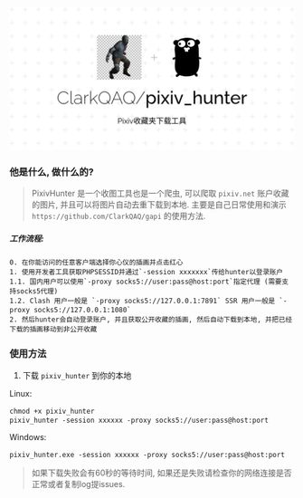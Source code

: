 ![pixiv_hunter](https://github.com/ClarkQAQ/pixiv_hunter/blob/master/images/pixiv_hunter.jpeg?raw=true)


### 他是什么, 做什么的?


> PixivHunter 是一个收图工具也是一个爬虫, 可以爬取 `pixiv.net` 账户收藏的图片, 并且可以将图片自动去重下载到本地. 主要是自己日常使用和演示 `https://github.com/ClarkQAQ/gapi` 的使用方法.



##### 工作流程:


```
0. 在你能访问的任意客户端选择你心仪的插画并点击红心
1. 使用开发者工具获取PHPSESSID并通过`-session xxxxxxx`传给hunter以登录账户
1.1. 国内用户可以使用`-proxy socks5://user:pass@host:port`指定代理 (需要支持socks5代理)
1.2. Clash 用户一般是 `-proxy socks5://127.0.0.1:7891` SSR 用户一般是 `-proxy socks5://127.0.0.1:1080`
2. 然后hunter会自动登录账户, 并且获取公开收藏的插画, 然后自动下载到本地, 并把已经下载的插画移动到非公开收藏
```

### 使用方法

1. 下载 `pixiv_hunter` 到你的本地

Linux: 

```
chmod +x pixiv_hunter
pixiv_hunter -session xxxxxx -proxy socks5://user:pass@host:port
```

Windows:

```
pixiv_hunter.exe -session xxxxxx -proxy socks5://user:pass@host:port
```


> 如果下载失败会有60秒的等待时间, 如果还是失败请检查你的网络连接是否正常或者复制log提issues.